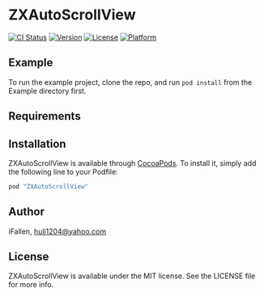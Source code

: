 # ZXAutoScrollView

[![CI Status](http://img.shields.io/travis/iFallen/ZXAutoScrollView.svg?style=flat)](https://travis-ci.org/iFallen/ZXAutoScrollView)
[![Version](https://img.shields.io/cocoapods/v/ZXAutoScrollView.svg?style=flat)](http://cocoapods.org/pods/ZXAutoScrollView)
[![License](https://img.shields.io/cocoapods/l/ZXAutoScrollView.svg?style=flat)](http://cocoapods.org/pods/ZXAutoScrollView)
[![Platform](https://img.shields.io/cocoapods/p/ZXAutoScrollView.svg?style=flat)](http://cocoapods.org/pods/ZXAutoScrollView)

## Example

To run the example project, clone the repo, and run `pod install` from the Example directory first.

## Requirements

## Installation

ZXAutoScrollView is available through [CocoaPods](http://cocoapods.org). To install
it, simply add the following line to your Podfile:

```ruby
pod "ZXAutoScrollView"
```

## Author

iFallen, hulj1204@yahoo.com

## License

ZXAutoScrollView is available under the MIT license. See the LICENSE file for more info.
